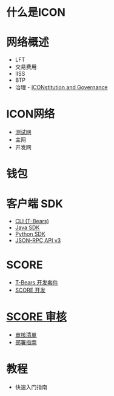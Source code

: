 # 什么是ICON

# 网络概述
  - LFT
  - 交易费用
  - IISS
  - BTP
  - 治理 - [ICONstitution and Governance](https://icon.foundation/resources/file/ICON_Yellowpaper_ICONstitution_and_Governance_EN_V1.0.pdf) 

# ICON网络
  - [测试网](https://icon-project.github.io/docs/icon_testnet-zh.html)
  - 主网
  - 开发网

# 钱包

# 客户端 SDK
  - [CLI (T-Bears)](https://icon-project.github.io/docs/tbears_cli-zh.html)
  - [Java SDK](https://github.com/icon-project/icon-sdk-java/blob/master/quickstart/README.md)
  - [Python SDK](https://github.com/icon-project/icon-sdk-python/blob/master/README.md)
  - [JSON-RPC API v3](https://github.com/icon-project/icon-rpc-server/blob/master/docs/icon-json-rpc-v3.md)

# SCORE
  - [T-Bears 开发套件](https://github.com/icon-project/t-bears/blob/master/README.md)
  - [SCORE 开发](https://github.com/icon-project/icon-service/blob/master/docs/dapp_guide.md)

# [SCORE 审核](https://icon-project.github.io/docs/score_audit-zh.html)
  - [审核清单](https://icon-project.github.io/docs/audit_checklist.html)
  - [部署指南](https://icon-project.github.io/docs/score_deploy_guide-zh.html)

# 教程
  - 快速入门指南
